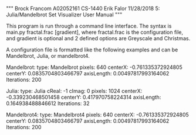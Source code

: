 """
Brock Francom
A02052161
CS-1440
Erik Falor
11/28/2018
5: Julia/Mandelbrot Set Visualizer
User Manual
"""

This program is run through a command line interface. The syntax is main.py fractal.frac [gradient], 
where fractal.frac is the configuration file, and gradient is optional and 2 defined options are Greyscale and Christmas.

A configuration file is formatted like the following examples and can be Mandelbrot, Julia, or mandelbrot4. 

Mandelbrot:
type: Mandelbrot
pixels: 640
centerX: -0.761335372924805
centerY: 0.0835704803466797
axisLength: 0.00497817993164062
Iterations: 200

Julia:
type: Julia
cReal: -1
cImag: 0
pixels: 1024
centerX: -0.339230468501458
centerY: 0.417970758224314
axisLength: 0.164938488846612
Iterations: 32


Mandelbrot4:
type: Mandelbrot4
pixels: 640
centerX: -0.761335372924805
centerY: 0.0835704803466797
axisLength: 0.00497817993164062
Iterations: 200



